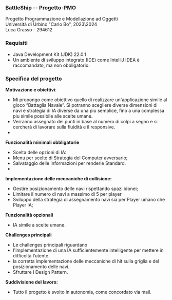 ### BattleShip -- Progetto-PMO
Progetto Programmazione e Modellazione ad Oggetti   
Università di Urbino "Carlo Bo", 2023\2024  
Luca Grasso - 294612

### Requisiti
- Java Development Kit (JDK) 22.0.1
- Un ambiente di sviluppo integrato (IDE) come IntelliJ IDEA è raccomandato, ma non obbligatorio.

### Specifica del progetto

**Motivazione e obiettivi**:

- Mi propongo come obiettivo quello di realizzare un'applicazione simile al gioco “Battaglia Navale”. Si potranno scegliere diverse dimensioni di navi e strategia di IA diverse da una piu semplice, fino a una complessa piu simile possibile alle scelte umane.
- Verranno assegnato dei punti in base al numero di colpi a segno e si cercherà di lavorare sulla fluidità e il responsive.
- 
**Funzionalità minimali obbligatorie**

- Scelta delle opzioni di IA:
- Menu per scelte di Strategia del Computer avversario;
- Salvataggio delle informazioni per renderle Standard.
- 
**Implementazione delle meccaniche di collisione:**

- Gestire posizionamento delle navi rispettando spazi idonei;
- Limitare il numero di navi a massimo di 5 per player
- Sviluppo della strategia di assegnamento navi sia per Player umano che Player IA;

**Funzionalità opzionali**

- IA simile a scelte umane.

**Challenges principali**

- Le challenges principali riguardano
- l'implementazione di una IA sufficientemente intelligente per mettere in difficoltà l’utente.
- la corretta implementazione delle meccaniche di hit sulla griglia e del posizionamento delle navi.
- Sfruttare I Design Pattern.

**Suddivisione del lavoro:**

 - Tutto il progetto è svolto in autonomia, come concordato via mail.

